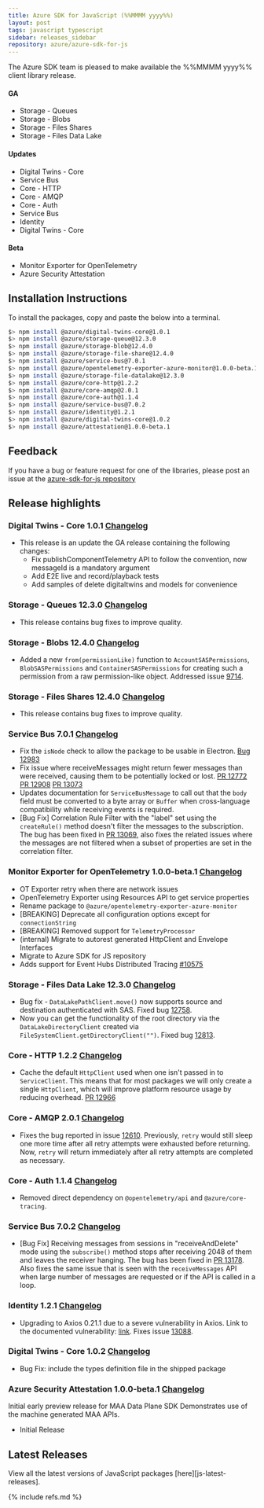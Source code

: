 ```yaml
---
title: Azure SDK for JavaScript (%%MMMM yyyy%%)
layout: post
tags: javascript typescript
sidebar: releases_sidebar
repository: azure/azure-sdk-for-js
---
```


<!--
@azure/digital-twins-core:1.0.1
@azure/storage-queue:12.3.0
@azure/storage-blob:12.4.0
@azure/storage-file-share:12.4.0
@azure/service-bus:7.0.1
@azure/opentelemetry-exporter-azure-monitor:1.0.0-beta.1
@azure/storage-file-datalake:12.3.0
@azure/core-http:1.2.2
@azure/core-amqp:2.0.1
@azure/core-auth:1.1.4
@azure/service-bus:7.0.2
@azure/identity:1.2.1
@azure/digital-twins-core:1.0.2
@azure/attestation:1.0.0-beta.1

[pattern]: # (${PackageName}:${PackageVersion})
-->

The Azure SDK team is pleased to make available the %%MMMM yyyy%% client library release.

#### GA
- Storage - Queues
- Storage - Blobs
- Storage - Files Shares
- Storage - Files Data Lake

[pattern.ga]: # (- ${PackageFriendlyName})

#### Updates
- Digital Twins - Core
- Service Bus
- Core - HTTP
- Core - AMQP
- Core - Auth
- Service Bus
- Identity
- Digital Twins - Core

[pattern.patch]: # (- ${PackageFriendlyName})

#### Beta
- Monitor Exporter for OpenTelemetry
- Azure Security Attestation

[pattern.beta]: # (- ${PackageFriendlyName})

## Installation Instructions

To install the packages, copy and paste the below into a terminal.

```bash
$> npm install @azure/digital-twins-core@1.0.1
$> npm install @azure/storage-queue@12.3.0
$> npm install @azure/storage-blob@12.4.0
$> npm install @azure/storage-file-share@12.4.0
$> npm install @azure/service-bus@7.0.1
$> npm install @azure/opentelemetry-exporter-azure-monitor@1.0.0-beta.1
$> npm install @azure/storage-file-datalake@12.3.0
$> npm install @azure/core-http@1.2.2
$> npm install @azure/core-amqp@2.0.1
$> npm install @azure/core-auth@1.1.4
$> npm install @azure/service-bus@7.0.2
$> npm install @azure/identity@1.2.1
$> npm install @azure/digital-twins-core@1.0.2
$> npm install @azure/attestation@1.0.0-beta.1

```

[pattern]: # ($> npm install ${PackageName}@${PackageVersion})

## Feedback

If you have a bug or feature request for one of the libraries, please post an issue at the [azure-sdk-for-js repository](https://github.com/azure/azure-sdk-for-js/issues)

## Release highlights
### Digital Twins - Core 1.0.1 [Changelog](https://github.com/Azure/azure-sdk-for-js/blob/@azure/digital-twins-core_1.0.1/sdk/digitaltwins/@azure/digital-twins-core/CHANGELOG.md#101-2021-01-12)
- This release is an update the GA release containing the following changes:
  - Fix publishComponentTelemetry API to follow the convention, now messageId is a mandatory argument
  - Add E2E live and record/playback tests
  - Add samples of delete digitaltwins and models for convenience

### Storage - Queues 12.3.0 [Changelog](https://github.com/Azure/azure-sdk-for-js/blob/@azure/storage-queue_12.3.0/sdk/storage/@azure/storage-queue/CHANGELOG.md#1230-2021-01-12)
- This release contains bug fixes to improve quality.

### Storage - Blobs 12.4.0 [Changelog](https://github.com/Azure/azure-sdk-for-js/blob/@azure/storage-blob_12.4.0/sdk/storage/@azure/storage-blob/CHANGELOG.md#1240-2021-01-12)
- Added a new `from(permissionLike)` function to `AccountSASPermissions`, `BlobSASPermissions` and `ContainerSASPermissions` for creating such a permission from a raw permission-like object. Addressed issue [9714](https://github.com/Azure/azure-sdk-for-js/issues/9714).

### Storage - Files Shares 12.4.0 [Changelog](https://github.com/Azure/azure-sdk-for-js/blob/@azure/storage-file-share_12.4.0/sdk/storage/@azure/storage-file-share/CHANGELOG.md#1240-2021-01-12)
- This release contains bug fixes to improve quality.

### Service Bus 7.0.1 [Changelog](https://github.com/Azure/azure-sdk-for-js/blob/@azure/service-bus_7.0.1/sdk/servicebus/@azure/service-bus/CHANGELOG.md#701-2021-01-11)
- Fix the `isNode` check to allow the package to be usable in Electron. [Bug 12983](https://github.com/Azure/azure-sdk-for-js/issues/12983)
- Fix issue where receiveMessages might return fewer messages than were received, causing them to be potentially locked or lost.
  [PR 12772](https://github.com/Azure/azure-sdk-for-js/pull/12772)
  [PR 12908](https://github.com/Azure/azure-sdk-for-js/pull/12908)
  [PR 13073](https://github.com/Azure/azure-sdk-for-js/pull/13073)
- Updates documentation for `ServiceBusMessage` to call out that the `body` field
  must be converted to a byte array or `Buffer` when cross-language
  compatibility while receiving events is required.
- [Bug Fix] Correlation Rule Filter with the "label" set using the `createRule()` method doesn't filter the messages to the subscription.
  The bug has been fixed in [PR 13069](https://github.com/Azure/azure-sdk-for-js/pull/13069), also fixes the related issues where the messages are not filtered when a subset of properties are set in the correlation filter.

### Monitor Exporter for OpenTelemetry 1.0.0-beta.1 [Changelog](https://github.com/Azure/azure-sdk-for-js/blob/@azure/opentelemetry-exporter-azure-monitor_1.0.0-beta.1/sdk/monitor/@azure/opentelemetry-exporter-azure-monitor/CHANGELOG.md#100-beta1-2021-01-13)
- OT Exporter retry when there are network issues
- OpenTelemetry Exporter using Resources API to get service properties
- Rename package to `@azure/opentelemetry-exporter-azure-monitor`
- [BREAKING] Deprecate all configuration options except for `connectionString`
- [BREAKING] Removed support for `TelemetryProcessor`
- (internal) Migrate to autorest generated HttpClient and Envelope Interfaces
- Migrate to Azure SDK for JS repository
- Adds support for Event Hubs Distributed Tracing [#10575](https://github.com/Azure/azure-sdk-for-js/pull/10575)

### Storage - Files Data Lake 12.3.0 [Changelog](https://github.com/Azure/azure-sdk-for-js/blob/@azure/storage-file-datalake_12.3.0/sdk/storage/@azure/storage-file-datalake/CHANGELOG.md#1230-2021-01-12)
- Bug fix - `DataLakePathClient.move()` now supports source and destination authenticated with SAS. Fixed bug [12758](https://github.com/Azure/azure-sdk-for-js/issues/12758).
- Now you can get the functionality of the root directory via the `DataLakeDirectoryClient` created via `FileSystemClient.getDirectoryClient("")`. Fixed bug [12813](https://github.com/Azure/azure-sdk-for-js/issues/12813).

### Core - HTTP 1.2.2 [Changelog](https://github.com/Azure/azure-sdk-for-js/blob/@azure/core-http_1.2.2/sdk/core/@azure/core-http/CHANGELOG.md#122-2021-01-07)
- Cache the default `HttpClient` used when one isn't passed in to `ServiceClient`. This means that for most packages we will only create a single `HttpClient`, which will improve platform resource usage by reducing overhead. [PR 12966](https://github.com/Azure/azure-sdk-for-js/pull/12966)

### Core - AMQP 2.0.1 [Changelog](https://github.com/Azure/azure-sdk-for-js/blob/@azure/core-amqp_2.0.1/sdk/core/@azure/core-amqp/CHANGELOG.md#201-2021-01-07)
- Fixes the bug reported in issue [12610](https://github.com/Azure/azure-sdk-for-js/issues/12610).
  Previously, `retry` would still sleep one more time after all retry attempts were exhausted before returning.
  Now, `retry` will return immediately after all retry attempts are completed as necessary.

### Core - Auth 1.1.4 [Changelog](https://github.com/Azure/azure-sdk-for-js/blob/@azure/core-auth_1.1.4/sdk/core/@azure/core-auth/CHANGELOG.md#114-2021-01-07)
- Removed direct dependency on `@opentelemetry/api` and `@azure/core-tracing`.

### Service Bus 7.0.2 [Changelog](https://github.com/Azure/azure-sdk-for-js/blob/@azure/service-bus_7.0.2/sdk/servicebus/@azure/service-bus/CHANGELOG.md#702-2021-01-13)
- [Bug Fix] Receiving messages from sessions in "receiveAndDelete" mode using the `subscribe()` method stops after receiving 2048 of them and leaves the receiver hanging. The bug has been fixed in [PR 13178](https://github.com/Azure/azure-sdk-for-js/pull/13178). Also fixes the same issue that is seen with the `receiveMessages` API when large number of messages are requested or if the API is called in a loop.

### Identity 1.2.1 [Changelog](https://github.com/Azure/azure-sdk-for-js/blob/@azure/identity_1.2.1/sdk/identity/@azure/identity/CHANGELOG.md#121-2021-01-07)
- Upgrading to Axios 0.21.1 due to a severe vulnerability in Axios. Link to the documented vulnerability: [link](https://npmjs.com/advisories/1594). Fixes issue [13088](https://github.com/Azure/azure-sdk-for-js/issues/13088).

### Digital Twins - Core 1.0.2 [Changelog](https://github.com/Azure/azure-sdk-for-js/blob/@azure/digital-twins-core_1.0.2/sdk/digitaltwins/@azure/digital-twins-core/CHANGELOG.md#102-2021-01-14)
- Bug Fix: include the types definition file in the shipped package

### Azure Security Attestation 1.0.0-beta.1 [Changelog](https://github.com/Azure/azure-sdk-for-js/blob/@azure/attestation_1.0.0-beta.1/sdk/attestation/@azure/attestation/CHANGELOG.md#100-beta1-2021-01-15)
Initial early preview release for MAA Data Plane SDK Demonstrates use of the machine generated MAA APIs.

- Initial Release


[pattern]: # (### ${PackageFriendlyName} ${PackageVersion} [Changelog]${ChangelogUrl}`n${HighlightsBody}`n)

## Latest Releases

View all the latest versions of JavaScript packages [here][js-latest-releases].

{% include refs.md %}
